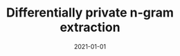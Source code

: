 ---
title: "Differentially private n-gram extraction"
collection: publications
category: publications
permalink: /publication/2021-01-01-Differentially-private-n-gram-extraction
date: 2021-01-01
venue: 'Advances in neural information processing systems'
paperurl: 'https://arxiv.org/abs/2108.02831'
citation: ' Kunho Kim,  Sivakanth Gopi,  Janardhan Kulkarni,  Sergey Yekhanin, &quot;Differentially private n-gram extraction.&quot; Advances in neural information processing systems, 2021.'
---